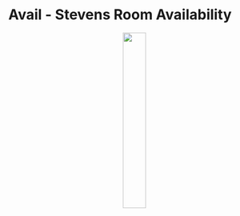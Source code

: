 # Avail - Stevens Room Availability

<p align="center">
  <img src="https://raw.githubusercontent.com/Au1st3in/spring2017-venturehacks-avail/master/img/venturehacks-redLogo.png?raw=true" width="30%" height="30%" />
</p>
